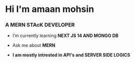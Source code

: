 <h1 align="left">Hi I'm amaan mohsin</h1>
<h3 align="left">A MERN STAcK DEVELOPER</h3>

- I’m currently learning **NEXT JS 14 AND MONGO DB**

- Ask me about **MERN**

- **I am mostly intrested in API's and SERVER SIDE LOGICS**

